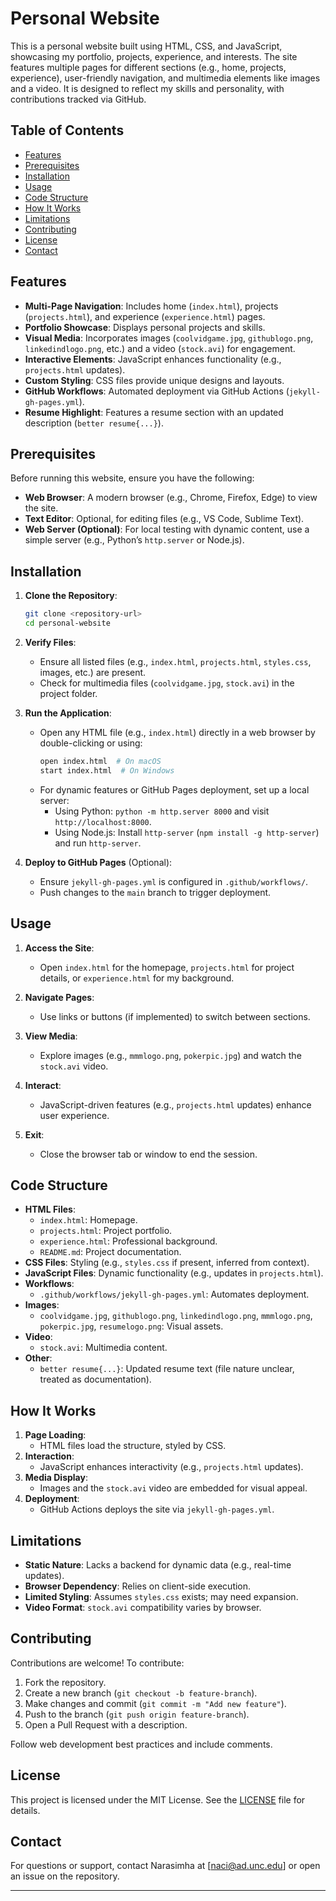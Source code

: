 
# Personal Website

This is a personal website built using HTML, CSS, and JavaScript, showcasing my portfolio, projects, experience, and interests. The site features multiple pages for different sections (e.g., home, projects, experience), user-friendly navigation, and multimedia elements like images and a video. It is designed to reflect my skills and personality, with contributions tracked via GitHub.

## Table of Contents
- [Features](#features)
- [Prerequisites](#prerequisites)
- [Installation](#installation)
- [Usage](#usage)
- [Code Structure](#code-structure)
- [How It Works](#how-it-works)
- [Limitations](#limitations)
- [Contributing](#contributing)
- [License](#license)
- [Contact](#contact)

## Features
- **Multi-Page Navigation**: Includes home (`index.html`), projects (`projects.html`), and experience (`experience.html`) pages.
- **Portfolio Showcase**: Displays personal projects and skills.
- **Visual Media**: Incorporates images (`coolvidgame.jpg`, `githublogo.png`, `linkedindlogo.png`, etc.) and a video (`stock.avi`) for engagement.
- **Interactive Elements**: JavaScript enhances functionality (e.g., `projects.html` updates).
- **Custom Styling**: CSS files provide unique designs and layouts.
- **GitHub Workflows**: Automated deployment via GitHub Actions (`jekyll-gh-pages.yml`).
- **Resume Highlight**: Features a resume section with an updated description (`better resume{...}`).

## Prerequisites
Before running this website, ensure you have the following:
- **Web Browser**: A modern browser (e.g., Chrome, Firefox, Edge) to view the site.
- **Text Editor**: Optional, for editing files (e.g., VS Code, Sublime Text).
- **Web Server (Optional)**: For local testing with dynamic content, use a simple server (e.g., Python’s `http.server` or Node.js).

## Installation
1. **Clone the Repository**:
   ```bash
   git clone <repository-url>
   cd personal-website
   ```

2. **Verify Files**:
   - Ensure all listed files (e.g., `index.html`, `projects.html`, `styles.css`, images, etc.) are present.
   - Check for multimedia files (`coolvidgame.jpg`, `stock.avi`) in the project folder.

3. **Run the Application**:
   - Open any HTML file (e.g., `index.html`) directly in a web browser by double-clicking or using:
     ```bash
     open index.html  # On macOS
     start index.html  # On Windows
     ```
   - For dynamic features or GitHub Pages deployment, set up a local server:
     - Using Python: `python -m http.server 8000` and visit `http://localhost:8000`.
     - Using Node.js: Install `http-server` (`npm install -g http-server`) and run `http-server`.

4. **Deploy to GitHub Pages** (Optional):
   - Ensure `jekyll-gh-pages.yml` is configured in `.github/workflows/`.
   - Push changes to the `main` branch to trigger deployment.

## Usage
1. **Access the Site**:
   - Open `index.html` for the homepage, `projects.html` for project details, or `experience.html` for my background.

2. **Navigate Pages**:
   - Use links or buttons (if implemented) to switch between sections.

3. **View Media**:
   - Explore images (e.g., `mmmlogo.png`, `pokerpic.jpg`) and watch the `stock.avi` video.

4. **Interact**:
   - JavaScript-driven features (e.g., `projects.html` updates) enhance user experience.

5. **Exit**:
   - Close the browser tab or window to end the session.

## Code Structure
- **HTML Files**:
  - `index.html`: Homepage.
  - `projects.html`: Project portfolio.
  - `experience.html`: Professional background.
  - `README.md`: Project documentation.
- **CSS Files**: Styling (e.g., `styles.css` if present, inferred from context).
- **JavaScript Files**: Dynamic functionality (e.g., updates in `projects.html`).
- **Workflows**:
  - `.github/workflows/jekyll-gh-pages.yml`: Automates deployment.
- **Images**:
  - `coolvidgame.jpg`, `githublogo.png`, `linkedindlogo.png`, `mmmlogo.png`, `pokerpic.jpg`, `resumelogo.png`: Visual assets.
- **Video**:
  - `stock.avi`: Multimedia content.
- **Other**:
  - `better resume{...}`: Updated resume text (file nature unclear, treated as documentation).

## How It Works
1. **Page Loading**:
   - HTML files load the structure, styled by CSS.
2. **Interaction**:
   - JavaScript enhances interactivity (e.g., `projects.html` updates).
3. **Media Display**:
   - Images and the `stock.avi` video are embedded for visual appeal.
4. **Deployment**:
   - GitHub Actions deploys the site via `jekyll-gh-pages.yml`.

## Limitations
- **Static Nature**: Lacks a backend for dynamic data (e.g., real-time updates).
- **Browser Dependency**: Relies on client-side execution.
- **Limited Styling**: Assumes `styles.css` exists; may need expansion.
- **Video Format**: `stock.avi` compatibility varies by browser.

## Contributing
Contributions are welcome! To contribute:
1. Fork the repository.
2. Create a new branch (`git checkout -b feature-branch`).
3. Make changes and commit (`git commit -m "Add new feature"`).
4. Push to the branch (`git push origin feature-branch`).
5. Open a Pull Request with a description.

Follow web development best practices and include comments.

## License
This project is licensed under the MIT License. See the [LICENSE](LICENSE) file for details.

## Contact
For questions or support, contact Narasimha at [naci@ad.unc.edu] or open an issue on the repository.

---


